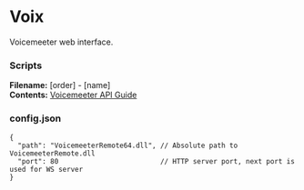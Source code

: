# Voix
Voicemeeter web interface.

### Scripts

**Filename:** [order] - [name]\
**Contents:** [Voicemeeter API Guide](http://vbaudio.jcedeveloppement.com/Download_CABLE/VoicemeeterRemoteAPI.pdf#page=9)

### config.json
```
{
  "path": "VoicemeeterRemote64.dll", // Absolute path to VoicemeeterRemote.dll
  "port": 80                         // HTTP server port, next port is used for WS server
}
```
